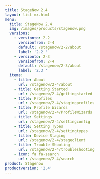 ```yaml
---
title: StageNow 2.4
layout: list-mx.html
menu:
  title: StageNow 2.4
  img: /images/products/stagenow.png
  versions:
    - versionto: 2-2
      versionfrom: 2-4
      default: /stagenow/2-2/about
      label: '2.2 '
    - versionto: 2-3
      versionfrom: 2-4
      default: /stagenow/2-3/about
      label: '2.3 '
  items:
    - title: About
      url: /stagenow/2-4/about
    - title: Getting Started
      url: /stagenow/2-4/gettingstarted
    - title: Profiles
      url: /stagenow/2-4/stagingprofiles
    - title: Profile Wizards
      url: /stagenow/2-4/ProfileWizards
    - title: Settings
      url: /stagenow/2-4/settingconfig
    - title: Setting Types
      url: /stagenow/2-4/settingtypes
    - title: Device Staging
      url: /stagenow/2-4/stageclient
    - title: Trouble Shooting
      url: /stagenow/2-4/troubleshooting
    - icon: fa fa-search
      url: /stagenow/2-4/search
product: Stagenow
productversion: '2.4'
---
```












